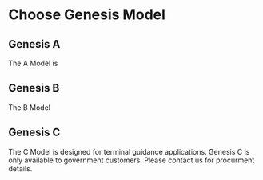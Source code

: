 # Choose Genesis Model



## Genesis A

The A Model is&#x20;







## Genesis B

The B Model&#x20;





## Genesis C

The C Model is designed for terminal guidance applications. Genesis C is only available to government customers. Please contact us for procurment details.&#x20;

